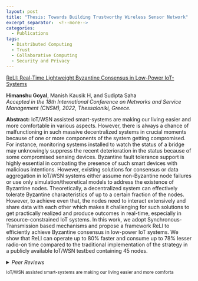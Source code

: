```yaml
---
layout: post
title: "Thesis: Towards Building Trustworthy Wireless Sensor Network"
excerpt_separator:  <!--more-->
categories:
  - Publications
tags:
  - Distributed Computing
  - Trust
  - Collaborative Computing
  - Security and Privacy
---
```


<a href="https://ieeexplore.ieee.org/document/9965123" target="_blank">ReLI: Real-Time Lightweight Byzantine Consensus in Low-Power IoT-Systems</a>
<br>
<div class="authors"><b>Himanshu Goyal</b>, Manish Kausik H, and Sudipta Saha
</div> 
<!-- To appear in 
<i>Proceedings of the VLDB Endowment, Volume 16, 2022</i> -->
<div class="authors"><i>Accepted in the 18th International Conference on Networks and Service Management (CNSM), 2022, Thessaloniki, Greece. </i></div>

<!-- <details>
    <!-- <summary><i>See more</i></summary> -->
<b>Abstract:</b> IoT/WSN assisted smart-systems are making our living easier and more comfortable in various aspects. However, there is always a chance of malfunctioning in such massive decentralized systems in crucial moments because of one or more components of the system getting compromised. For instance, monitoring systems installed to watch the status of a bridge may unknowingly suppress the recent deterioration in the status because of some compromised sensing devices. Byzantine fault tolerance support is highly essential in combating the presence of such smart devices with malicious intentions. However, existing solutions for consensus or data aggregation in IoT/WSN systems either assume non-Byzantine node failures or use only simulation/theoretical models to address the existence of Byzantine nodes. Theoretically, a decentralized system can effectively tolerate Byzantine characteristics of up to a certain fraction of the nodes. However, to achieve even that, the nodes need to interact extensively and share data with each other which makes it challenging for such solutions to get practically realized and produce outcomes in real-time, especially in resource-constrained IoT systems. In this work, we adopt Synchronous-Transmission based mechanisms and propose a framework ReLI to efficiently achieve Byzantine consensus in low-power IoT systems. We show that ReLI can operate up to 80% faster and consume up to 78% lesser radio-on time compared to the traditional implementation of the strategy in a publicly available IoT/WSN testbed containing 45 nodes.
<br>
  <!-- <br>
  <b>Reviewer comment:</b> I found the combination of declarative language for document extraction, program inference to bootstrap program generation, and UI to help users debug and correct the inferred program very interesting. Combined with the detailed error analysis of the proposed approach and LayoutLM it has the potential to lead to many interesting discussions during the conference on rule-based vs deep learning approaches, their respective benefits in industrial settings, and their potential linking points. -->
  <!-- </details> -->
<!-- <br>
<br> -->

<details>
   <summary><i>Peer Reviews</i></summary>
    <li> <b>Review 1:</b> </li>
      <i> What are major strengths? </i> <br>
      <li> The paper exhibits sufficient novelty. </li>
      <li> The work is properly presented and the text is well-written. </li>
      <li> Sufficient evaluation and technical depth are exhibited. </li>
      <br>
      <i> What are shortcomings? </i> <br>
      <li> There are no noteworthy drawbacks for this paper. </li>
   

    <li> <b>Review 2:</b> </li>
      <i> What are major strengths? </i> <br>
      <li> The paper exhibits sufficient novelty. </li>
      <li> The work is properly presented and the text is well-written. </li>
      <li> Sufficient evaluation and technical depth are exhibited. </li>
      <br>
      <i> What are shortcomings? </i> <br>
      <li> There are no noteworthy drawbacks for this paper. </li>

   
</details>

<p style="text-align: justify;font-size:85%;"> 
   IoT/WSN assisted smart-systems are making our living easier and more comforta</p>


                     


<!-- Hao Chen and Kim Laine and Peter Rindal ~ <a href="https://eprint.iacr.org/2017/299">eprint/2017/299</a> ~ <a href="https://acmccs.github.io/papers/">CCS'17</a>

Private Set Intersection (PSI) is a cryptographic technique that allows two parties to compute the intersection of their sets without revealing anything except the intersection. We use fully homomorphic encryption to construct a fast PSI protocol with a small communication overhead that works particularly well when one of the two sets is much smaller than the other, and is secure against semi-honest adversaries.
<!--more-->

<!--
The most computationally efficient PSI protocols have been constructed using tools such as hash functions and oblivious transfer, but a potential limitation with these approaches is the communication complexity, which scales linearly with the size of the larger set. This is of particular concern when performing PSI between a constrained device (cellphone) holding a small set, and a large service provider (e.g. _WhatsApp_), such as in the Private Contact Discovery application.
Our running-time-optimized benchmarks show that it takes 36 seconds of online-computation, 71 seconds of non-interactive (receiver-independent) pre-processing, and only 12.5MB of round trip communication to intersect five thousand 32-bit strings with 16 million 32-bit strings. Compared to prior works, this is roughly a 38--115× reduction in communication with minimal difference in computational overhead. 
-->